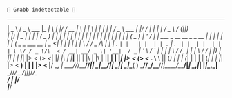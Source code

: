                                                                              🚀 Grabb indétectable 🚀
                                                                             
                                                                             
                                                                             
  ____           ___             _____ _   _  _____ ____  _   _ _   _ _    _     ___             _  __    _                               _    ___        _____ _ _ _      
 |  _ \         / _ \      ___  |_   _| \ | |/ ____/ __ \| \ | | \ | | |  | |   / _ \      ___  | |/ /   | |                             | |  / _ \      / ____(_|_|_)     
 | |_) |_   _  | | | |_  _( _ )   | | |  \| | |   | |  | |  \| |  \| | |  | |  | | | |_  _( _ ) | ' / ___| |_ ___  _ __    __ _ _ __   __| | | | | |_  _| (___  _ _ ___  __
 |  _ <| | | | | | | \ \/ / _ \/\ | | | . ` | |   | |  | | . ` | . ` | |  | |  | | | \ \/ / _ \/\  < / __| __/ _ \| '__|  / _` | '_ \ / _` | | | | \ \/ /\___ \| | | \ \/ /
 | |_) | |_| | | |_| |>  < (_>  <_| |_| |\  | |___| |__| | |\  | |\  | |__| |  | |_| |>  < (_>  < . \\__ \ || (_) | |    | (_| | | | | (_| | | |_| |>  < ____) | | | |>  < 
 |____/ \__, |  \___//_/\_\___/\/_____|_| \_|\_____\____/|_| \_|_| \_|\____( )  \___//_/\_\___/\/_|\_\___/\__\___/|_|     \__,_|_| |_|\__,_|  \___//_/\_\_____/|_|_|_/_/\_\
         __/ |                                                             |/                                                                                              
        |___/                                                                                                                                                              

